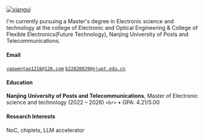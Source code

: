 [![xiangui](https://img.shields.io/badge/xiangui-github-blue?logo=github)](https://github.com/xiangui)

I'm currently pursuing a Master's degree in Electronic science and technology at the college of Electronic and Optical Engineering & College of Flexible Electronics(Future Technology), Nanjing University of Posts and Telecommunications.

#### Email

<code>yaowentao1216@126.com</code>
<code>b22020029@njupt.edu.cn</code>

#### Education

**Nanjing University of Posts and Telecommunications**, Master of Electronic science and technology (2022 – 2026) `<br>`
• GPA: 4.21/5.00

#### Research Interests

NoC, chiplets, LLM accelerator
